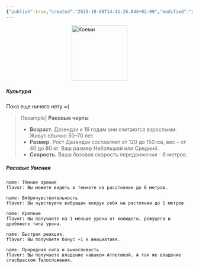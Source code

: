 ```yaml
---
{"publish":true,"created":"2025-10-08T14:41:26.844+02:00","modified":"2025-10-27T22:46:32.839+01:00","published":"2025-10-27T22:46:32.839+01:00","tags":["расы"],"cssclasses":"","socialImage":"_Assets/heroictoken_dajen.png","image":"_Assets/heroictoken_dajen.png"}
---
```


<img style="display:block; margin:auto;" width="150" src="_Assets/heroictoken_dajen.png" alt="Коеми"></img>

##### Культура

Пока еще ничего нету =(

>[!example] **Расовые черты**
>- **Возраст.** Дазендзи к 16 годам они считаются взрослыми. Живут обычно 50–70 лет.   
>- **Размер.** Рост Дазендзи составляет от 120 до 150 см, вес - от 40 до 80 кг. Ваш размер Небольшой или Средний. 
>- **Скорость.**  Ваша базовая скорость передвижения - 6 метров.

##### Расовые Умения

```ds-ab
name: Тёмное зрение
flavor: Вы можете видеть в темноте на расстоянии до 6 метров.
```
```ds-ab
name: Виброчувствительность
flavor: Вы чувствуете вибрации вокрук себя на растоянии до 1 метров 
```
```ds-ab
name: Крепкие
flavor: Вы получаете на 1 меньше урона от колющего, режущего и дробяжего типа урона.
```
```ds-ab
name: Быстрая реакция.
flavor: Вы получаете бонус +1 к инициативе.
```
```ds-ab
name: Природная сила и выносливость
flavor: Вы получаете владение навыком Атлетикой. А так же владение спасбраском Телосложения.
```

